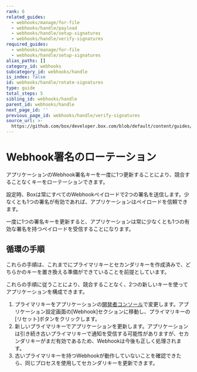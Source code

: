 ```yaml
---
rank: 6
related_guides:
  - webhooks/manage/for-file
  - webhooks/handle/payload
  - webhooks/handle/setup-signatures
  - webhooks/handle/verify-signatures
required_guides:
  - webhooks/manage/for-file
  - webhooks/handle/setup-signatures
alias_paths: []
category_id: webhooks
subcategory_id: webhooks/handle
is_index: false
id: webhooks/handle/rotate-signatures
type: guide
total_steps: 5
sibling_id: webhooks/handle
parent_id: webhooks/handle
next_page_id: ''
previous_page_id: webhooks/handle/verify-signatures
source_url: >-
  https://github.com/box/developer.box.com/blob/default/content/guides/webhooks/handle/rotate-signatures.md
---
```

# Webhook署名のローテーション

アプリケーションのWebhook署名キーを一度に1つ更新することにより、競合することなくキーをローテーションできます。

設定時、Boxは常にすべてのWebhookペイロードで2つの署名を送信します。少なくとも1つの署名が有効であれば、アプリケーションはペイロードを信頼できます。

一度に1つの署名キーを更新すると、アプリケーションは常に少なくとも1つの有効な署名を持つペイロードを受信することになります。

## 循環の手順

これらの手順は、これまでにプライマリキーとセカンダリキーを作成済みで、どちらかのキーを置き換える準備ができていることを前提としています。

これらの手順に従うことにより、競合することなく、2つの新しいキーを使ってアプリケーションを構成できます。

1. プライマリキーをアプリケーションの[開発者コンソール][console]で変更します。アプリケーション設定画面の\[Webhook]セクションに移動し、プライマリキーの\[リセット]ボタンをクリックします。
2. 新しいプライマリキーでアプリケーションを更新します。アプリケーションは引き続き古いプライマリキーで通知を受信する可能性がありますが、セカンダリキーがまだ有効であるため、Webhookは今後も正しく処理されます。
3. 古いプライマリキーを持つWebhookが動作していないことを確認できたら、同じプロセスを使用してセカンダリキーを更新できます。

[console]: https://app.box.com/developers/console
